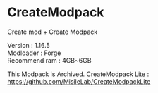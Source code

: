 # CreateModpack 
Create mod + Create Modpack

Version : 1.16.5   
Modloader : Forge   
Recommend ram : 4GB~6GB

This Modpack is Archived.
CreateModpack Lite : https://github.com/MisileLab/CreateModpackLite

